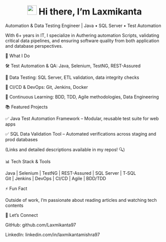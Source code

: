<h1 align="center">
  <img src="https://media.giphy.com/media/hvRJCLFzcasrR4ia7z/giphy.gif" width="30px"/> Hi there,  I’m Laxmikanta
  
</h1> 
Automation & Data Testing Engineer | Java • SQL Server • Test Automation 

With 6+ years in IT, I specialize in Authering automation Scripts, validating critical data pipelines, and ensuring software quality from both application and database perspectives.

📌 What I Do

🛠️ Test Automation & QA: Java, Selenium, TestNG, REST-Assured

🧪 Data Testing: SQL Server, ETL validation, data integrity checks

🔄 CI/CD & DevOps: Git, Jenkins, Docker

🌱 Continuous Learning: BDD, TDD, Agile methodologies, Data Engineering

📚 Featured Projects

✅ Java Test Automation Framework – Modular, reusable test suite for web apps

✅ SQL Data Validation Tool – Automated verifications across staging and prod databases

(Links and detailed descriptions available in my repos! 🔍)

📊 Tech Stack & Tools

Java | Selenium | TestNG | REST-Assured | SQL Server | T‑SQL  
Git | Jenkins | DevOps | CI/CD | Agile | BDD/TDD

⚡ Fun Fact

Outside of work, I’m passionate about reading articles and watching tech contents

🔗 Let’s Connect

GitHub: github.com/Laxmikanta97

LinkedIn: linkedin.com/in/laxmikantamishra97




